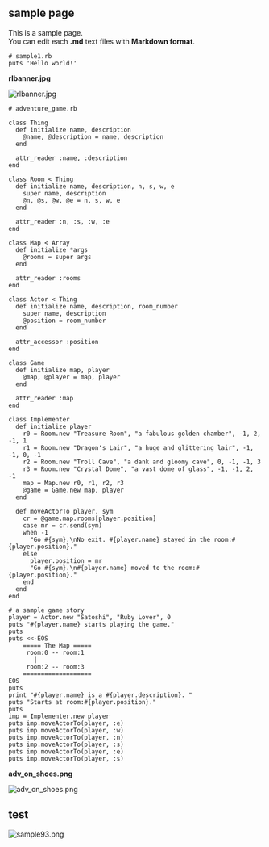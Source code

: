 sample page
-----------

This is a sample page. <br>
You can edit each **.md** text files with **Markdown format**.<br>

	# sample1.rb
	puts 'Hello world!'

**rlbanner.jpg**

![rlbanner.jpg](http://github.com/ashbb/easy_ebook_maker/tree/master%2Fimg%2Frlbanner.jpg?raw=true)

	# adventure_game.rb
	
	class Thing
	  def initialize name, description
	    @name, @description = name, description
	  end
	  
	  attr_reader :name, :description
	end
	
	class Room < Thing
	  def initialize name, description, n, s, w, e
	    super name, description
	    @n, @s, @w, @e = n, s, w, e
	  end
	  
	  attr_reader :n, :s, :w, :e
	end
	
	class Map < Array
	  def initialize *args
	    @rooms = super args
	  end
	  
	  attr_reader :rooms
	end
	
	class Actor < Thing
	  def initialize name, description, room_number
	    super name, description
	    @position = room_number
	  end
	  
	  attr_accessor :position
	end
	
	class Game
	  def initialize map, player
	    @map, @player = map, player
	  end
	  
	  attr_reader :map
	end
	
	class Implementer
	  def initialize player
	    r0 = Room.new "Treasure Room", "a fabulous golden chamber", -1, 2, -1, 1
	    r1 = Room.new "Dragon's Lair", "a huge and glittering lair", -1, -1, 0, -1
	    r2 = Room.new "Troll Cave", "a dank and gloomy cave", 0, -1, -1, 3
	    r3 = Room.new "Crystal Dome", "a vast dome of glass", -1, -1, 2, -1
	    map = Map.new r0, r1, r2, r3
	    @game = Game.new map, player
	  end
	  
	  def moveActorTo player, sym
	    cr = @game.map.rooms[player.position]
	    case mr = cr.send(sym)
	    when -1
	      "Go #{sym}.\nNo exit. #{player.name} stayed in the room:#{player.position}."
	    else
	      player.position = mr
	      "Go #{sym}.\n#{player.name} moved to the room:#{player.position}."
	    end
	  end    
	end
	
	# a sample game story
	player = Actor.new "Satoshi", "Ruby Lover", 0
	puts "#{player.name} starts playing the game."
	puts
	puts <<-EOS
	    ===== The Map =====
	     room:0 -- room:1
	       |
	     room:2 -- room:3
	    ===================
	EOS
	puts
	print "#{player.name} is a #{player.description}. "
	puts "Starts at room:#{player.position}."
	puts
	imp = Implementer.new player
	puts imp.moveActorTo(player, :e)
	puts imp.moveActorTo(player, :w)
	puts imp.moveActorTo(player, :n)
	puts imp.moveActorTo(player, :s)
	puts imp.moveActorTo(player, :e)
	puts imp.moveActorTo(player, :s)

**adv\_on\_shoes.png**

![adv\_on\_shoes.png](http://github.com/ashbb/easy_ebook_maker/tree/master%2Fimg%2Fadv\_on\_shoes.png?raw=true)


test
----
![sample93.png](http://www.rin-shun.com/rubylearning/shoes/sample93.png)

